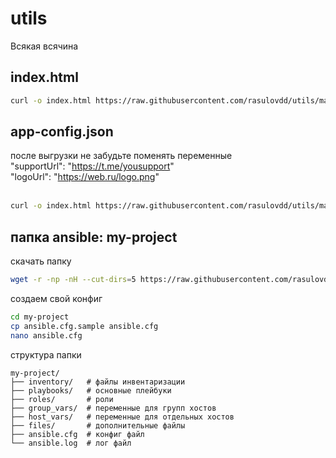 # utils
Всякая всячина

## index.html 
  ```bash
  curl -o index.html https://raw.githubusercontent.com/rasulovdd/utils/main/www/index.html
  ```
## app-config.json
  после выгрузки не забудьте поменять переменные <br>
  "supportUrl": "https://t.me/yousupport" <br>
  "logoUrl": "https://web.ru/logo.png" <br>
  <br>
  ```bash
  curl -o index.html https://raw.githubusercontent.com/rasulovdd/utils/main/www/app-config.json
  ```
  
## папка ansible: my-project
  скачать папку 
  ```bash
  wget -r -np -nH --cut-dirs=5 https://raw.githubusercontent.com/rasulovdd/utils/main/my-project/
  ```

  создаем свой конфиг
  ```bash
  cd my-project
  cp ansible.cfg.sample ansible.cfg
  nano ansible.cfg
  ```

  структура папки
  ```info
  my-project/
  ├── inventory/   # файлы инвентаризации
  ├── playbooks/   # основные плейбуки
  ├── roles/       # роли
  ├── group_vars/  # переменные для групп хостов
  ├── host_vars/   # переменные для отдельных хостов
  ├── files/       # дополнительные файлы
  ├── ansible.cfg  # конфиг файл
  └── ansible.log  # лог файл
  ```

